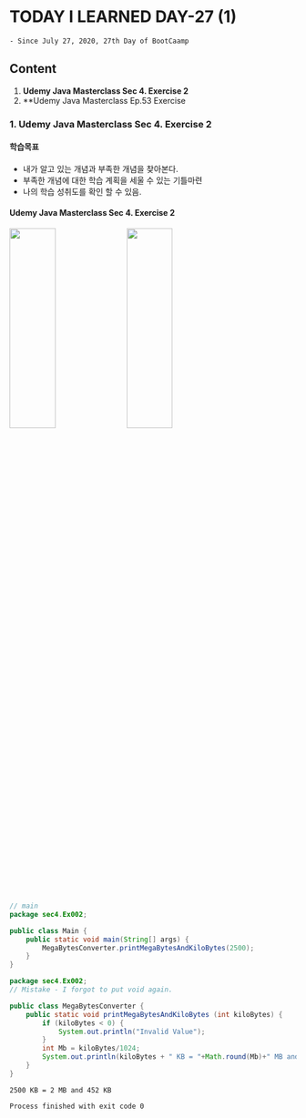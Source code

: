 # TODAY I LEARNED DAY-27 (1)
  `- Since July 27, 2020, 27th Day of BootCaamp`
  
## Content
  1. **Udemy Java Masterclass Sec 4. Exercise 2**
  2. **Udemy Java Masterclass Ep.53 Exercise
 
### 1. Udemy Java Masterclass Sec 4. Exercise 2
#### 학습목표
 - 내가 알고 있는 개념과 부족한 개념을 찾아본다.
 - 부족한 개념에 대한 학습 계획을 세울 수 있는 기틀마련
 - 나의 학습 성취도를 확인 할 수 있음.
 
 
#### Udemy Java Masterclass Sec 4. Exercise 2

<img src="img/S04_01.png" width="40%" height="30%"></img>
<img src="img/S04_02.png" width="40%" height="30%"></img>

```java
// main
package sec4.Ex002;

public class Main {
    public static void main(String[] args) {
        MegaBytesConverter.printMegaBytesAndKiloBytes(2500);
    }
}

```
```java
package sec4.Ex002;
// Mistake - I forgot to put void again.

public class MegaBytesConverter {
    public static void printMegaBytesAndKiloBytes (int kiloBytes) {
        if (kiloBytes < 0) {
            System.out.println("Invalid Value");
        }
        int Mb = kiloBytes/1024;
        System.out.println(kiloBytes + " KB = "+Math.round(Mb)+" MB and "+kiloBytes%1024+ " KB");
    }
}

```

    2500 KB = 2 MB and 452 KB
    
    Process finished with exit code 0
